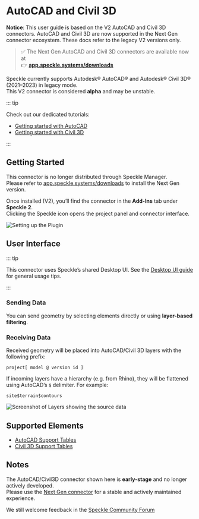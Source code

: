 # AutoCAD and Civil 3D

<div class="banner-ribbon">
  <span><b>Notice</b>: This user guide is based on the V2 AutoCAD and Civil 3D connectors.</span>
  <span class="next-gen">AutoCAD and Civil 3D are now supported in the Next Gen connector ecosystem. These docs refer to the legacy V2 versions only.</span>
</div>

> ✅ The Next Gen AutoCAD and Civil 3D connectors are available now at  
> 👉 [**app.speckle.systems/downloads**](https://app.speckle.systems/downloads)

Speckle currently supports Autodesk® AutoCAD® and Autodesk® Civil 3D® (2021–2023) in legacy mode.  
This V2 connector is considered **alpha** and may be unstable.

::: tip

Check out our dedicated tutorials:  
- [Getting started with AutoCAD](https://speckle.systems/tutorials/getting-started-with-speckle-for-autocad/)  
- [Getting started with Civil 3D](https://speckle.systems/tutorials/getting-started-with-speckle-for-civil3d/)

:::

## Getting Started

This connector is no longer distributed through Speckle Manager.  
Please refer to [app.speckle.systems/downloads](https://app.speckle.systems/downloads) to install the Next Gen version.

Once installed (V2), you’ll find the connector in the **Add-Ins** tab under **Speckle 2**.  
Clicking the Speckle icon opens the project panel and connector interface.

![Setting up the Plugin](./img-acad/setup-plugin.gif)

## User Interface

::: tip

This connector uses Speckle’s shared Desktop UI. See the [Desktop UI guide](/user/ui) for general usage tips.

:::

### Sending Data

You can send geometry by selecting elements directly or using **layer-based filtering**.

### Receiving Data

Received geometry will be placed into AutoCAD/Civil 3D layers with the following prefix:

```
project[ model @ version id ]
```

If incoming layers have a hierarchy (e.g. from Rhino), they will be flattened using AutoCAD’s `$` delimiter. For example:

```
site$terrain$contours
```

![Screenshot of Layers showing the source data](./img-acad/receiving-layers.png)

## Supported Elements

- [AutoCAD Support Tables](/user/support-tables.html#autocad)
- [Civil 3D Support Tables](/user/support-tables.html#civil-3d)

## Notes

The AutoCAD/Civil3D connector shown here is **early-stage** and no longer actively developed.  
Please use the [Next Gen connector](https://app.speckle.systems/downloads) for a stable and actively maintained experience.

We still welcome feedback in the [Speckle Community Forum](https://speckle.community/t/new-speckle-2-0-autocad-civil3d-suggestions/1155)


